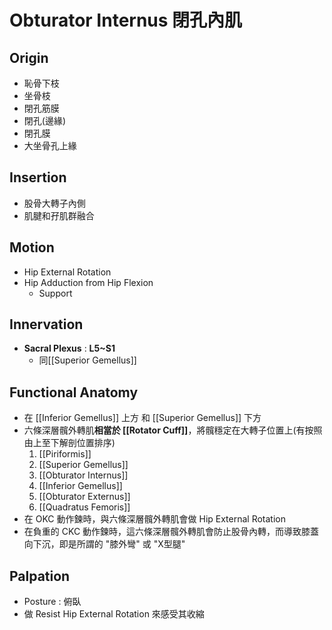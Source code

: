 # Obturator Internus 閉孔內肌
## Origin
* 恥骨下枝
* 坐骨枝
* 閉孔筋膜
* 閉孔(邊緣)
* 閉孔膜
* 大坐骨孔上緣  

## Insertion
* 股骨大轉子內側
* 肌腱和孖肌群融合  

## Motion
* Hip External Rotation
* Hip Adduction from Hip Flexion
	* Support  

## Innervation
* **Sacral Plexus** : **L5~S1**
	* 同[[Superior Gemellus]]  

## Functional Anatomy
* 在 [[Inferior Gemellus]] 上方 和 [[Superior Gemellus]] 下方
* 六條深層髖外轉肌**相當於 [[Rotator Cuff]]**，將髖穩定在大轉子位置上(有按照由上至下解剖位置排序)
	1. [[Piriformis]]
	2. [[Superior Gemellus]]
	3. [[Obturator Internus]]
	4. [[Inferior Gemellus]]
	5. [[Obturator Externus]]
	6. [[Quadratus Femoris]]
* 在 OKC 動作鍊時，與六條深層髖外轉肌會做 Hip External Rotation
* 在負重的 CKC 動作鍊時，這六條深層髖外轉肌會防止股骨內轉，而導致膝蓋向下沉，即是所謂的 "膝外彎" 或 "X型腿"  

## Palpation
* Posture : 俯臥
* 做 Resist Hip External Rotation 來感受其收縮